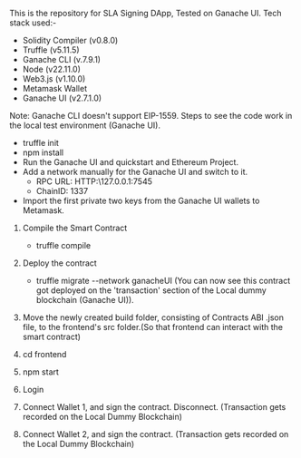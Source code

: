 This is the repository for SLA Signing DApp,
Tested on Ganache UI.
Tech stack used:-
- Solidity Compiler (v0.8.0)
- Truffle (v5.11.5)
- Ganache CLI (v.7.9.1)
- Node (v22.11.0)
- Web3.js (v1.10.0)
- Metamask Wallet
- Ganache UI (v2.7.1.0)

Note: Ganache CLI doesn't support EIP-1559.
Steps to see the code work in the local test environment (Ganache UI).
- truffle init
- npm install
- Run the Ganache UI and quickstart and Ethereum Project.
- Add a network manually for the Ganache UI and switch to it.
    - RPC URL: HTTP:\\127.0.0.1:7545
    - ChainID: 1337
- Import the first private two keys from the Ganache UI wallets to Metamask.

1. Compile the Smart Contract
    - truffle compile

2. Deploy the contract
    - truffle migrate --network ganacheUI (You can now see this contract got deployed on the 'transaction' section of the Local dummy blockchain (Ganache UI)).

3. Move the newly created build folder, consisting of Contracts ABI .json file, to the frontend's src folder.(So that frontend can interact with the smart contract)

4. cd frontend

5. npm start

6. Login

7. Connect Wallet 1, and sign the contract. Disconnect. (Transaction gets recorded on the Local Dummy Blockchain)

8. Connect Wallet 2, and sign the contract.  (Transaction gets recorded on the Local Dummy Blockchain)